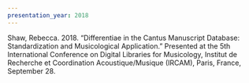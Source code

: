 ```yaml
---
presentation_year: 2018
---
```

Shaw, Rebecca. 2018. “Differentiae in the Cantus Manuscript Database: Standardization and Musicological Application.” Presented at the 5th International Conference on Digital Libraries for Musicology, Institut de Recherche et Coordination Acoustique/Musique (IRCAM), Paris, France, September 28.
